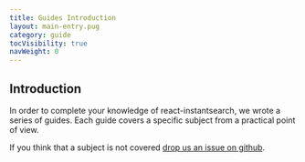 ```yaml
---
title: Guides Introduction
layout: main-entry.pug
category: guide
tocVisibility: true
navWeight: 0
---
```

## Introduction
In order to complete your knowledge of react-instantsearch, we wrote a series
of guides. Each guide covers a specific subject from a practical point of view.

If you think that a subject is not covered [drop us an issue on github](https://github.com/algolia/instantsearch.js/issues).
